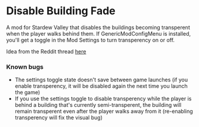 # Disable Building Fade

A mod for Stardew Valley that disables the buildings becoming transperent when the player walks behind them.
If GenericModConfigMenu is installed, you'll get a toggle in the Mod Settings to turn transperency on or off.

Idea from the Reddit thread [here](https://www.reddit.com/r/StardewValleyMods/comments/1d1swvu/mod_to_disable_buildings_fadingbecoming/)

### Known bugs

- The settings toggle state doesn't save between game launches (if you enable transperency, it will be disabled again the next time you launch the game)
- If you use the settings toggle to disable transperency while the player is behind a building that's currently semi-transperent, the building will remain transperent even after the player walks away from it (re-enabling transperency will fix the visual bug)
